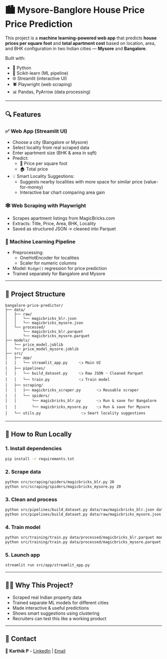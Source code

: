 # 🏙️ Mysore-Banglore House Price Price Prediction

This project is a **machine learning-powered web app** that predicts **house prices per square foot** and **total apartment cost** based on location, area, and BHK configuration in two Indian cities — **Mysore** and **Bangalore**.

Built with:
- 🐍 Python
- 🧠 Scikit-learn (ML pipeline)
- 🌐 Streamlit (interactive UI)
- 🕷️ Playwright (web scraping)
- 📊 Pandas, PyArrow (data processing)

---

## 🔍 Features

### ✅ Web App (Streamlit UI)
- Choose a city (Bangalore or Mysore)
- Select locality from real scraped data
- Enter apartment size (BHK & area in sqft)
- Predict:
  - 💸 Price per square foot
  - 🏠 Total price
- 💡 Smart Locality Suggestions:
  - Suggests nearby localities with more space for similar price (value-for-money)
  - Interactive bar chart comparing area gain

### 🕸️ Web Scraping with Playwright
- Scrapes apartment listings from MagicBricks.com
- Extracts: Title, Price, Area, BHK, Locality
- Saved as structured JSON → cleaned into Parquet

### 🧠 Machine Learning Pipeline
- Preprocessing:
  - OneHotEncoder for localities
  - Scaler for numeric columns
- Model: `Ridge()` regression for price prediction
- Trained separately for Bangalore and Mysore

---

## 🧪 Project Structure

```
bangalore-price-predictor/
├── data/
│   ├── raw/
│   │   └── magicbricks_blr.json
│   │   └── magicbricks_mysore.json
│   └── processed/
│       └── magicbricks_blr.parquet
│       └── magicbricks_mysore.parquet
├── models/
│   └── price_model.joblib
│   └── price_model_mysore.joblib
├── src/
│   ├── app/
│   │   └── streamlit_app.py     👈 Main UI
│   ├── pipelines/
│   │   └── build_dataset.py     👈 Raw JSON ➝ Cleaned Parquet
│   │   └── train.py             👈 Train model
│   ├── scraping/
│   │   ├── magicbricks_scraper.py       👈 Reusable scraper
│   │   └── spiders/
│   │       └── magicbricks_blr.py       👈 Run & save for Bangalore
│   │       └── magicbricks_mysore.py    👈 Run & save for Mysore
│   └── utils.py                  👈 Smart locality suggestions
```

---

## 🚀 How to Run Locally

### 1. Install dependencies

```bash
pip install -r requirements.txt
```

### 2. Scrape data

```bash
python src/scraping/spiders/magicbricks_blr.py 20
python src/scraping/spiders/magicbricks_mysore.py 20
```

### 3. Clean and process

```bash
python src/pipelines/build_dataset.py data/raw/magicbricks_blr.json data/processed/magicbricks_blr.parquet
python src/pipelines/build_dataset.py data/raw/magicbricks_mysore.json data/processed/magicbricks_mysore.parquet
```

### 4. Train model

```bash
python src/training/train.py data/processed/magicbricks_blr.parquet models/price_model.joblib
python src/training/train.py data/processed/magicbricks_mysore.parquet models/price_model_mysore.joblib
```

### 5. Launch app

```bash
streamlit run src/app/streamlit_app.py
```

---

## 👨‍💼 Why This Project?
- Scraped real Indian property data
- Trained separate ML models for different cities
- Made interactive & useful predictions
- Shows smart suggestions using clustering
- Recruiters can test this like a working product

---

## 📩 Contact

📧 **Karthik P** – [LinkedIn](https://linkedin.com/in/karthik-prasad-ai) | [Email](mailto:karthikprasad2206@gmail.com)